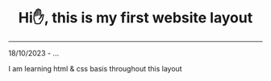 <h1 align="center">Hi✋, this is my first website layout</h1>
<hr>
<p>18/10/2023 - ...</p>
<It is a simple webpage about watch store></p>
</p>I am learning html & css basis throughout this layout</p>